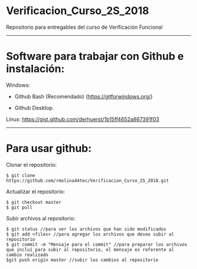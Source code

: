 # Verificacion_Curso_2S_2018
Repositorio para entregables del curso de Verificación Funcional

__________________________________________________________________________________________________________________________________________

# Software para trabajar con Github e instalación:

Windows:
- Github Bash (Recomendado) (https://gitforwindows.org/)

- Github Desktop.

Linux:
https://gist.github.com/derhuerst/1b15ff4652a867391f03

__________________________________________________________________________________________________________________________________________

# Para usar github:

Clonar el repositorio:

```
$ git clone https://github.com/rmolina44tec/Verificacion_Curso_2S_2018.git
```

Actualizar el repositorio:

```
$ git checkout master
$ git pull
```

Subir archivos al repositorio:

```
$ git status //para ver los archivos que han sido modificados
$ git add <files> //para agregar los archivos que deseo subir al repositorio
$ git commit -m "Mensaje para el commit" //para preparar los archivos que incluí para subir al repositorio, el mensaje es referente al                                               cambio realizado
$git push origin master //subir los cambios al repositorio
```
